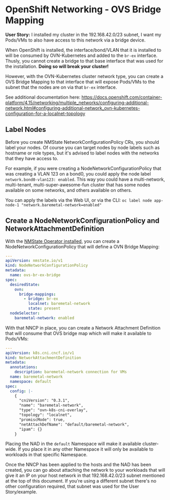 # OpenShift Networking - OVS Bridge Mapping

**User Story:** I installed my cluster in the 192.168.42.0/23 subnet, I want my Pods/VMs to also have access to this network via a bridge device.

When OpenShift is installed, the interface/bond/VLAN that it is installed to will be consumed by OVN-Kubernetes and added to the `br-ex` interface.  Thusly, you cannot create a bridge to that base interface that was used for the installation.  **Doing so will break your cluster!**

However, with the OVN-Kubernetes cluster network type, you can create a OVS Bridge Mapping to that interface that will expose Pods/VMs to the subnet that the nodes are on via that `br-ex` interface.

See additional documentation here: https://docs.openshift.com/container-platform/4.15/networking/multiple_networks/configuring-additional-network.html#configuring-additional-network_ovn-kubernetes-configuration-for-a-localnet-topology

## Label Nodes

Before you create NMState NetworkConfigurationPolicy CRs, you should label your nodes.  Of course you can target nodes by node labels such as hostname or role types, but it's advised to label nodes with the networks that they have access to.

For example, if you were creating a NodeNetworkConfigurationPolicy that was creating a VLAN 123 on a bond0, you could apply the node label `network.bond0-vlan123: enabled`.  This way you could have a multi-network, multi-tenant, multi-super-awesome-fun cluster that has some nodes available on some networks, and others available on others.

You can apply the labels via the Web UI, or via the CLI: `oc label node app-node-1 "network.baremetal-network=enabled"`

## Create a NodeNetworkConfigurationPolicy and NetworkAttachmentDefinition

With the [NMState Operator installed](./nmstate-operator.md), you can create a NodeNetworkConfigurationPolicy that will define a OVN Bridge Mapping:

```yaml
---
apiVersion: nmstate.io/v1
kind: NodeNetworkConfigurationPolicy
metadata:
  name: ovs-br-ex-bridge
spec:
  desiredState:
    ovn:
      bridge-mappings:
        - bridge: br-ex
          localnet: baremetal-network
          state: present
  nodeSelector:
    baremetal-network: enabled
```

With that NNCP in place, you can create a Network Attachment Definition that will consume that OVS bridge map which will make it available to Pods/VMs:

```yaml
---
apiVersion: k8s.cni.cncf.io/v1
kind: NetworkAttachmentDefinition
metadata:
  annotations:
    description: baremetal-network connection for VMs
  name: baremetal-network
  namespace: default
spec:
  config: |-
    {
      "cniVersion": "0.3.1", 
      "name": "baremetal-network", 
      "type": "ovn-k8s-cni-overlay", 
      "topology": "localnet", 
      "promiscMode": true,
      "netAttachDefName": "default/baremetal-network",
      "ipam": {}
    }
```

Placing the NAD in the `default` Namespace will make it available cluster-wide.  If you place it in any other Namespace it will only be available to workloads in that specific Namespace.

Once the NNCP has been applied to the hosts and the NAD has been created, you can go about attaching the network to your workloads that will give it an IP on your host network in that 192.168.42.0/23 subnet mentioned at the top of this document.  If you're using a different subnet there's no other configuration required, that subnet was used for the User Story/example.